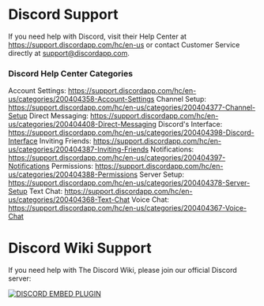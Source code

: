 <!-- TITLE: Support -->

# Discord Support
If you need help with Discord, visit their Help Center at https://support.discordapp.com/hc/en-us or contact Customer Service directly at support@discordapp.com.

### Discord Help Center Categories
Account Settings: https://support.discordapp.com/hc/en-us/categories/200404358-Account-Settings
Channel Setup: https://support.discordapp.com/hc/en-us/categories/200404377-Channel-Setup
Direct Messaging: https://support.discordapp.com/hc/en-us/categories/200404408-Direct-Messaging
Discord's Interface: https://support.discordapp.com/hc/en-us/categories/200404398-Discord-Interface
Inviting Friends: https://support.discordapp.com/hc/en-us/categories/200404387-Inviting-Friends
Notifications: https://support.discordapp.com/hc/en-us/categories/200404397-Notifications
Permissions: https://support.discordapp.com/hc/en-us/categories/200404388-Permissions
Server Setup: https://support.discordapp.com/hc/en-us/categories/200404378-Server-Setup
Text Chat: https://support.discordapp.com/hc/en-us/categories/200404368-Text-Chat
Voice Chat: https://support.discordapp.com/hc/en-us/categories/200404367-Voice-Chat
# Discord Wiki Support
If you need help with The Discord Wiki, please join our official Discord server:

<a href="https://discord.gg/ZRJ9Ghh">![DISCORD EMBED PLUGIN](https://discordapp.com/api/guilds/367460196148183040/widget.png?style=banner2)</a>